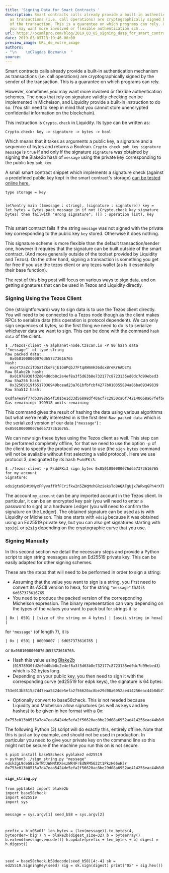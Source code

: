 ```yaml
---
title: 'Signing Data for Smart Contracts '
description: Smart contracts calls already provide a built-in authentication mechanism
  as transactions (i.e. call operations) are cryptographically signed by the sender
  of the transaction. This is a guarantee on which programs can rely. However, sometimes
  you may want more involved or flexible authentication sch...
url: https://ocamlpro.com/blog/2019_03_05_signing_data_for_smart_contracts
date: 2019-03-05T13:19:46-00:00
preview_image: URL_de_votre_image
authors:
- "\n    \xC7agdas Bozman\n  "
source:
---
```


<p>Smart contracts calls already provide a built-in authentication mechanism as transactions (i.e. call operations) are cryptographically signed by the sender of the transaction. This is a guarantee on which programs can rely.</p>
<p>However, sometimes you may want more involved or flexible authentication schemes. The ones that rely on signature validity checking can be implemented in Michelson, and Liquidity provide a built-in instruction to do so. (You still need to keep in mind that you cannot store unencrypted confidential information on the blockchain).</p>
<p>This instruction is <code>Crypto.check</code> in Liquidity. Its type can be written as:</p>
<pre><code class="language-ocaml">Crypto.check: key -&gt; signature -&gt; bytes -&gt; bool
</code></pre>
<p>Which means that it takes as arguments a public key, a signature and a sequence of bytes and returns a Boolean. <code>Crypto.check pub_key signature message</code> is <code>true</code> if and only if the signature <code>signature</code> was obtained by signing the Blake2b hash of <code>message</code> using the private key corresponding to the public key <code>pub_key</code>.</p>
<p>A small smart contract snippet which implements a signature check (against a predefined public key kept in the smart contract's storage) <a href="https://liquidity-lang.org/edit?source=type%20storage%20=%20key%0A%0Alet%25entry%20main%20((message%20:%20string)%2C%20(signature%20:%20signature))%20key%20=%0A%20%20let%20bytes%20=%20Bytes.pack%20message%20in%0A%20%20if%20not%20(Crypto.check%20key%20signature%20bytes)%20then%0A%20%20%20%20failwith%20%22Wrong%20signature%22%3B%0A%20%20(%5B%5D%20:%20operation%20list)%2C%20key%0A">can be tested online here.</a></p>
<pre><code class="language-ocaml">type storage = key

let%entry main ((message : string), (signature : signature)) key =
  let bytes = Bytes.pack message in
  if not (Crypto.check key signature bytes) then
    failwith &quot;Wrong signature&quot;;
  ([] : operation list), key
</code></pre>
<p>This smart contract fails if the string <code>message</code> was not signed with the private key corresponding to the public key <code>key</code> stored. Otherwise it does nothing.</p>
<p>This signature scheme is more flexible than the default transaction/sender one, however it requires that the signature can be built outside of the smart contract. (And more generally outside of the toolset provided by Liquidity and Tezos). On the other hand, signing a transaction is something you get for free if you use the tezos client or any tezos wallet (as is it essentially their base function).</p>
<p>The rest of this blog post will focus on various ways to sign data, and on getting signatures that can be used in Tezos and Liquidity directly.</p>
<h3>Signing Using the Tezos Client</h3>
<p>One (straightforward) way to sign data is to use the Tezos client directly. You will need to be connected to a Tezos node though as the client makes RPCs to serialize data (this operation is protocol dependent). We can only sign sequences of bytes, so the first thing we need to do is to serialize whichever data we want to sign. This can be done with the command <code>hash data</code> of the client.</p>
<pre><code class="language-shell-session">$ ./tezos-client -A alphanet-node.tzscan.io -P 80 hash data '&quot;message&quot;' of type string
Raw packed data:
  0x0501000000076d657373616765
Hash:
  exprtXaZciTDGatZkoFEjE1GWPqbJ7FtqAWmmH36doxBreKr6ADcYs
Raw Blake2b hash:
  0x01978930fd2d04d0db8c2e4ef8a3f5d63b8e732177c8723135ed0dc7d99ebed3
Raw Sha256 hash:
  0x32569319f6517036949bcead23a761bfbfcbf4277b010355884a86ba09349839
Raw Sha512 hash:
  0xdfa4ea9f77db3a98654f101be1d33d56898df40acf7c2950ca6f742140668a67fefbefb22b592344922e1f66c381fa2bec48aa47970025c7e61e35d939ae3ca0
Gas remaining: 399918 units remaining
</code></pre>
<p>This command gives the result of hashing the data using various algorithms but what we're really interested in is the first item <code>Raw packed data</code> which is the serialized version of our data (<code>&quot;message&quot;</code>) : <code>0x0501000000076d657373616765</code>.</p>
<p>We can now sign these bytes using the Tezos client as well. This step can be performed completely offline, for that we need to use the option <code>-p</code> of the client to specify the protocol we want to use (the <code>sign bytes</code> command will not be available without first selecting a valid protocol). Here we use protocol 3, designated by its hash <code>PsddFKi3</code>.</p>
<pre><code class="language-shell-session">$ ./tezos-client -p PsddFKi3 sign bytes 0x0501000000076d657373616765 for my_account
Signature:
  edsigto9QHtXMyxFPyvaffRfFCrifkw2n5ZWqMxhGRzieksTo8AQAFgUjx7WRwqGPh4rXTBGGLpdmhskAaEauMrtM82T3tuxoi8
</code></pre>
<p>The account <code>my_account</code> can be any imported account in the Tezos client. In particular, it can be an encrypted key pair (you will need to enter a password to sign) or a hardware Ledger (you will need to confirm the signature on the Ledger). The obtained signature can be used as is with Liquidity or Michelson. This one starts with <code>edsig</code> because it was obtained using an Ed25519 private key, but you can also get signatures starting with <code>spsig1</code> or <code>p2sig</code> depending on the cryptographic curve that you use.</p>
<h3>Signing Manually</h3>
<p>In this second section we detail the necessary steps and provide a Python script to sign string messages using an Ed25519 private key. This can be easily adapted for other signing schemes.</p>
<p>These are the steps that will need to be performed in order to sign a string:</p>
<ul>
<li>Assuming that the value you want to sign is a string, you first need to convert its ASCII version to hexa, for the string <code>&quot;message&quot;</code> that is <code>6d657373616765</code>.
</li>
<li>You need to produce the packed version of the corresponding Michelson expression. The binary representation can vary depending on the types of the values you want to pack but for strings it is:
</li>
</ul>
<pre><code class="language-michelson">| 0x | 0501 | [size of the string on 4 bytes] | [ascii string in hexa] |
</code></pre>
<p>for <code>&quot;message&quot;</code> (of length 7), it is</p>
<pre><code class="language-michelson">| 0x | 0501 | 00000007 | 6d657373616765 |
</code></pre>
<p>or <code>0x0501000000076d657373616765</code>.</p>
<ul>
<li>Hash this value using <a href="https://en.wikipedia.org/wiki/BLAKE_(hash_function)">Blake2b</a> (<code>01978930fd2d04d0db8c2e4ef8a3f5d63b8e732177c8723135ed0dc7d99ebed3</code>) which is 32 bytes long.
</li>
<li>Depending on your public key, you then need to sign it with the corresponding curve (ed25519 for edpk keys), the signature is 64 bytes:
</li>
</ul>
<pre><code class="language-michelson">753e013b8515a7d47eaa5424de5efa2f56620ac8be29d08a6952ae414256eac44b8db71f74600275662c8b0c226f3280e9d24e70a5fa83015636b98059b5180c
</code></pre>
<ul>
<li>Optionally convert to base58check. This is not needed because Liquidity and Michelson allow signatures (as well as keys and key hashes) to be given in hex format with a 0x:
</li>
</ul>
<pre><code class="language-michelson">0x753e013b8515a7d47eaa5424de5efa2f56620ac8be29d08a6952ae414256eac44b8db71f74600275662c8b0c226f3280e9d24e70a5fa83015636b98059b5180c
</code></pre>
<p>The following Python (3) script will do exactly this, entirely offline. Note that this is just an toy example, and should not be used in production. In particular you need to give your private key on the command line so this might not be secure if the machine you run this on is not secure.</p>
<pre><code class="language-shell-session">$ pip3 install base58check pyblake2 ed25519
&gt; python3 ./sign_string.py &quot;message&quot; edsk2gL9deG8idefWJJWNNtKXeszWR4FrEdNFM5622t1PkzH66oH3r
0x753e013b8515a7d47eaa5424de5efa2f56620ac8be29d08a6952ae414256eac44b8db71f74600275662c8b0c226f3280e9d24e70a5fa83015636b98059b5180c
</code></pre>
<h4><code>sign_string.py</code></h4>
<pre><code class="language-python">from pyblake2 import blake2b
import base58check
import ed25519
import sys

message = sys.argv[1]
seed_b58 = sys.argv[2]

prefix = b'x05x01'
len_bytes = (len(message)).to_bytes(4, byteorder='big')
h = blake2b(digest_size=32)
b = bytearray()
b.extend(message.encode())
h.update(prefix + len_bytes + b)
digest = h.digest()

seed = base58check.b58decode(seed_b58)[4:-4]
sk = ed25519.SigningKey(seed)
sig = sk.sign(digest)
print(&quot;0x&quot; + sig.hex())
</code></pre>


